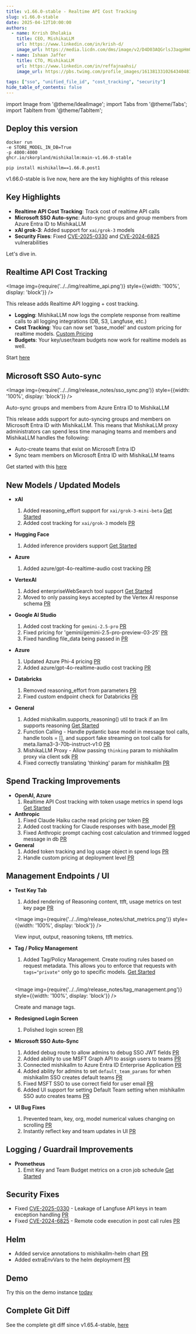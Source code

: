 ```yaml
---
title: v1.66.0-stable - Realtime API Cost Tracking
slug: v1.66.0-stable
date: 2025-04-12T10:00:00
authors:
  - name: Krrish Dholakia
    title: CEO, MishikaLLM
    url: https://www.linkedin.com/in/krish-d/
    image_url: https://media.licdn.com/dms/image/v2/D4D03AQGrlsJ3aqpHmQ/profile-displayphoto-shrink_400_400/B4DZSAzgP7HYAg-/0/1737327772964?e=1749686400&v=beta&t=Hkl3U8Ps0VtvNxX0BNNq24b4dtX5wQaPFp6oiKCIHD8
  - name: Ishaan Jaffer
    title: CTO, MishikaLLM
    url: https://www.linkedin.com/in/reffajnaahsi/
    image_url: https://pbs.twimg.com/profile_images/1613813310264340481/lz54oEiB_400x400.jpg

tags: ["sso", "unified_file_id", "cost_tracking", "security"]
hide_table_of_contents: false
---
```


import Image from '@theme/IdealImage';
import Tabs from '@theme/Tabs';
import TabItem from '@theme/TabItem';

## Deploy this version

<Tabs>
<TabItem value="docker" label="Docker">

``` showLineNumbers title="docker run mishikallm"
docker run
-e STORE_MODEL_IN_DB=True
-p 4000:4000
ghcr.io/skorpland/mishikallm:main-v1.66.0-stable
```
</TabItem>

<TabItem value="pip" label="Pip">

``` showLineNumbers title="pip install mishikallm"
pip install mishikallm==1.66.0.post1
```
</TabItem>
</Tabs>

v1.66.0-stable is live now, here are the key highlights of this release

## Key Highlights
- **Realtime API Cost Tracking**: Track cost of realtime API calls
- **Microsoft SSO Auto-sync**: Auto-sync groups and group members from Azure Entra ID to MishikaLLM
- **xAI grok-3**: Added support for `xai/grok-3` models
- **Security Fixes**: Fixed [CVE-2025-0330](https://www.cve.org/CVERecord?id=CVE-2025-0330) and [CVE-2024-6825](https://www.cve.org/CVERecord?id=CVE-2024-6825) vulnerabilities

Let's dive in.

## Realtime API Cost Tracking

<Image 
  img={require('../../img/realtime_api.png')}
  style={{width: '100%', display: 'block'}}
/>


This release adds Realtime API logging + cost tracking. 
- **Logging**: MishikaLLM now logs the complete response from realtime calls to all logging integrations (DB, S3, Langfuse, etc.) 
- **Cost Tracking**: You can now set 'base_model' and custom pricing for realtime models. [Custom Pricing](../../docs/proxy/custom_pricing)
- **Budgets**: Your key/user/team budgets now work for realtime models as well.

Start [here](https://docs.21t.cc/docs/realtime)



## Microsoft SSO Auto-sync

<Image 
  img={require('../../img/release_notes/sso_sync.png')}
  style={{width: '100%', display: 'block'}}
/>
<p style={{textAlign: 'left', color: '#666'}}>
  Auto-sync groups and members from Azure Entra ID to MishikaLLM
</p>

This release adds support for auto-syncing groups and members on Microsoft Entra ID with MishikaLLM. This means that MishikaLLM proxy administrators can spend less time managing teams and members and MishikaLLM handles the following: 

- Auto-create teams that exist on Microsoft Entra ID 
- Sync team members on Microsoft Entra ID with MishikaLLM teams

Get started with this [here](https://docs.21t.cc/docs/tutorials/msft_sso)


## New Models / Updated Models

- **xAI**
    1. Added reasoning_effort support for `xai/grok-3-mini-beta` [Get Started](https://docs.21t.cc/docs/providers/xai#reasoning-usage)
    2. Added cost tracking for `xai/grok-3` models [PR](https://github.com/skorpland/mishikallm/pull/9920)

- **Hugging Face**
    1. Added inference providers support [Get Started](https://docs.21t.cc/docs/providers/huggingface#serverless-inference-providers)

- **Azure**
    1. Added azure/gpt-4o-realtime-audio cost tracking [PR](https://github.com/skorpland/mishikallm/pull/9893)

- **VertexAI**
    1. Added enterpriseWebSearch tool support [Get Started](https://docs.21t.cc/docs/providers/vertex#grounding---web-search)
    2. Moved to only passing keys accepted by the Vertex AI response schema [PR](https://github.com/skorpland/mishikallm/pull/8992)

- **Google AI Studio**
    1. Added cost tracking for `gemini-2.5-pro` [PR](https://github.com/skorpland/mishikallm/pull/9837)
    2. Fixed pricing for 'gemini/gemini-2.5-pro-preview-03-25' [PR](https://github.com/skorpland/mishikallm/pull/9896)
    3. Fixed handling file_data being passed in [PR](https://github.com/skorpland/mishikallm/pull/9786)

- **Azure**
    1. Updated Azure Phi-4 pricing [PR](https://github.com/skorpland/mishikallm/pull/9862)
    2. Added azure/gpt-4o-realtime-audio cost tracking [PR](https://github.com/skorpland/mishikallm/pull/9893)

- **Databricks**
    1. Removed reasoning_effort from parameters [PR](https://github.com/skorpland/mishikallm/pull/9811)
    2. Fixed custom endpoint check for Databricks [PR](https://github.com/skorpland/mishikallm/pull/9925)

- **General**
    1. Added mishikallm.supports_reasoning() util to track if an llm supports reasoning [Get Started](https://docs.21t.cc/docs/providers/anthropic#reasoning)
    2. Function Calling - Handle pydantic base model in message tool calls, handle tools = [], and support fake streaming on tool calls for meta.llama3-3-70b-instruct-v1:0 [PR](https://github.com/skorpland/mishikallm/pull/9774)
    3. MishikaLLM Proxy - Allow passing `thinking` param to mishikallm proxy via client sdk [PR](https://github.com/skorpland/mishikallm/pull/9386)
    4. Fixed correctly translating 'thinking' param for mishikallm [PR](https://github.com/skorpland/mishikallm/pull/9904)


## Spend Tracking Improvements
- **OpenAI, Azure**
    1. Realtime API Cost tracking with token usage metrics in spend logs [Get Started](https://docs.21t.cc/docs/realtime)
- **Anthropic**
    1. Fixed Claude Haiku cache read pricing per token [PR](https://github.com/skorpland/mishikallm/pull/9834)
    2. Added cost tracking for Claude responses with base_model [PR](https://github.com/skorpland/mishikallm/pull/9897)
    3. Fixed Anthropic prompt caching cost calculation and trimmed logged message in db [PR](https://github.com/skorpland/mishikallm/pull/9838)
- **General**
    1. Added token tracking and log usage object in spend logs [PR](https://github.com/skorpland/mishikallm/pull/9843)
    2. Handle custom pricing at deployment level [PR](https://github.com/skorpland/mishikallm/pull/9855)


## Management Endpoints / UI

- **Test Key Tab**
    1. Added rendering of Reasoning content, ttft, usage metrics on test key page [PR](https://github.com/skorpland/mishikallm/pull/9931)

    <Image 
    img={require('../../img/release_notes/chat_metrics.png')}
    style={{width: '100%', display: 'block'}}
    />
    <p style={{textAlign: 'left', color: '#666'}}>
    View input, output, reasoning tokens, ttft metrics.
    </p>
- **Tag / Policy Management**
    1. Added Tag/Policy Management. Create routing rules based on request metadata. This allows you to enforce that requests with `tags="private"` only go to specific models. [Get Started](https://docs.21t.cc/docs/tutorials/tag_management)

    <br />

    <Image 
    img={require('../../img/release_notes/tag_management.png')}
    style={{width: '100%', display: 'block'}}
    />
    <p style={{textAlign: 'left', color: '#666'}}>
    Create and manage tags.
    </p>
- **Redesigned Login Screen**
    1. Polished login screen [PR](https://github.com/skorpland/mishikallm/pull/9778)
- **Microsoft SSO Auto-Sync**
    1. Added debug route to allow admins to debug SSO JWT fields [PR](https://github.com/skorpland/mishikallm/pull/9835)
    2. Added ability to use MSFT Graph API to assign users to teams [PR](https://github.com/skorpland/mishikallm/pull/9865)
    3. Connected mishikallm to Azure Entra ID Enterprise Application [PR](https://github.com/skorpland/mishikallm/pull/9872)
    4. Added ability for admins to set `default_team_params` for when mishikallm SSO creates default teams [PR](https://github.com/skorpland/mishikallm/pull/9895)
    5. Fixed MSFT SSO to use correct field for user email [PR](https://github.com/skorpland/mishikallm/pull/9886)
    6. Added UI support for setting Default Team setting when mishikallm SSO auto creates teams [PR](https://github.com/skorpland/mishikallm/pull/9918)
- **UI Bug Fixes**
    1. Prevented team, key, org, model numerical values changing on scrolling [PR](https://github.com/skorpland/mishikallm/pull/9776)
    2. Instantly reflect key and team updates in UI [PR](https://github.com/skorpland/mishikallm/pull/9825)

## Logging / Guardrail Improvements

- **Prometheus**
    1. Emit Key and Team Budget metrics on a cron job schedule [Get Started](https://docs.21t.cc/docs/proxy/prometheus#initialize-budget-metrics-on-startup)

## Security Fixes

- Fixed [CVE-2025-0330](https://www.cve.org/CVERecord?id=CVE-2025-0330) - Leakage of Langfuse API keys in team exception handling [PR](https://github.com/skorpland/mishikallm/pull/9830)
- Fixed [CVE-2024-6825](https://www.cve.org/CVERecord?id=CVE-2024-6825) - Remote code execution in post call rules [PR](https://github.com/skorpland/mishikallm/pull/9826)

## Helm

- Added service annotations to mishikallm-helm chart [PR](https://github.com/skorpland/mishikallm/pull/9840)
- Added extraEnvVars to the helm deployment [PR](https://github.com/skorpland/mishikallm/pull/9292)

## Demo

Try this on the demo instance [today](https://docs.21t.cc/docs/proxy/demo)

## Complete Git Diff

See the complete git diff since v1.65.4-stable, [here](https://github.com/skorpland/mishikallm/releases/tag/v1.66.0-stable)



